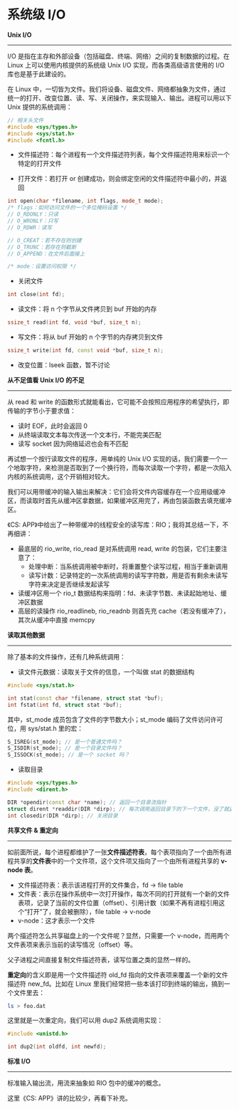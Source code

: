 # 系统级 I/O

**Unix I/O**

---

I/O 是指在主存和外部设备（包括磁盘、终端、网络）之间的复制数据的过程。在 Linux 上可以使用内核提供的系统级 Unix I/O 实现，而各类高级语言使用的 I/O 库也是基于此建设的。

在 Linux 中，一切皆为文件。我们将设备、磁盘文件、网络都抽象为文件，通过统一的打开、改变位置、读、写、关闭操作，来实现输入、输出。进程可以用以下 Unix 提供的系统调用：

```cpp
// 相关头文件
#include <sys/types.h>
#include <sys/stat.h>
#include <fcntl.h>
```

* 文件描述符：每个进程有一个文件描述符列表，每个文件描述符用来标识一个特定的打开文件

* 打开文件：若打开 or 创建成功，则会绑定空闲的文件描述符中最小的，并返回

```cpp
int open(char *filename, int flags, mode_t mode);
/* flags：如何访问文件的一个多位掩码设置 */
// O_RDONLY：只读
// O_WRONLY：只写
// O_RDWR：读写

// O_CREAT：若不存在则创建
// O_TRUNC：若存在则截断
// O_APPEND：在文件后面接上

/* mode：设置访问权限 */
```

* 关闭文件

```cpp
int close(int fd);
```

* 读文件：将 n 个字节从文件拷贝到 buf 开始的内存

```cpp
ssize_t read(int fd, void *buf, size_t n);
```

* 写文件：将从 buf 开始的 n 个字节的内存拷贝到文件

```cpp
ssize_t write(int fd, const void *buf, size_t n);
```

* 改变位置：lseek 函数，暂不讨论

**从不足值看 Unix I/O 的不足**

---

从 read 和 write 的函数形式就能看出，它可能不会按照应用程序的希望执行，即传输的字节小于要求值：

* 读时 EOF，此时会返回 0
* 从终端读取文本每次传送一个文本行，不能完美匹配
* 读写 socket 因为网络延迟也会有不匹配

再试想一个按行读取文件的程序，用单纯的 Unix I/O 实现的话，我们需要一个一个地取字符，来检测是否取到了一个换行符，而每次读取一个字符，都是一次陷入内核的系统调用，这个开销相对较大。

我们可以用带缓冲的输入输出来解决：它们会将文件内容缓存在一个应用级缓冲区，而读取时首先从缓冲区拿数据，如果缓冲区用完了，再由包装函数去填充缓冲区。

《CS: APP》中给出了一种带缓冲的线程安全的读写库：RIO；我将其总结一下，不再细讲：

* 最底层的 rio_write, rio_read 是对系统调用 read, write 的包装，它们主要注意了：
  * 处理中断：当系统调用被中断时，将重置整个读写过程，相当于重新调用
  * 读写计数：记录特定的一次系统调用的读写字符数，用是否有剩余未读写字符来决定是否继续发起读写
* 读缓冲区用一个 rio_t 数据结构来指明：fd、未读字节数、未读起始地址、缓冲区数据
* 高层的读操作 rio_readlineb, rio_readnb 则首先充 cache（若没有缓冲了），其次从缓冲中直接 memcpy

**读取其他数据**

---

除了基本的文件操作，还有几种系统调用：

* 读文件元数据：读取关于文件的信息，一个叫做 stat 的数据结构

```cpp
#include <sys/stat.h>

int stat(const char *filename, struct stat *buf);
int fstat(int fd, struct stat *buf);
```

其中，st_mode 成员包含了文件的字节数大小；st_mode 编码了文件访问许可位，用 sys/stat.h 里的宏：

```cpp
S_ISREG(st_mode); // 是一个普通文件吗？
S_ISDIR(st_mode); // 是一个目录文件吗？
S_ISSOCK(st_mode); // 是一个 socket 吗？
```

* 读取目录

```cpp
#include <sys/types.h>
#include <dirent.h>

DIR *opendir(const char *name); // 返回一个目录流指针
struct dirent *readdir(DIR *dirp); // 每次调用返回目录下的下一个文件，没了就返回 NULL
int closedir(DIR *dirp); // 关闭目录
```

**共享文件 & 重定向**

---

如前面所说，每个进程都维护了一张**文件描述符表**，每个表项指向了一个由所有进程共享的**文件表**中的一个文件项，这个文件项又指向了一个由所有进程共享的 **v-node 表**。

* 文件描述符表：表示该进程打开的文件集合，fd -> file table
* 文件表：表示在操作系统中一次打开操作，每次不同的打开就有一个新的文件表项，记录了当前的文件位置（offset）、引用计数（如果不再有进程引用这个“打开”了，就会被删除），file table -> v-node
* v-node：这才表示一个文件

两个描述符怎么共享磁盘上的一个文件呢？显然，只需要一个 v-node，而用两个文件表项来表示当前的读写情况（offset）等。

父子进程之间直接复制文件描述符表，读写位置之类的显然一样的。

**重定向**的含义即是用一个文件描述符 old_fd 指向的文件表项来覆盖一个新的文件描述符 new_fd。比如在 Linux 里我们经常把一些本该打印到终端的输出，搞到一个文件里去：

```bash
ls > foo.dat
```

这里就是一次重定向，我们可以用 dup2 系统调用实现：

```cpp
#include <unistd.h>

int dup2(int oldfd, int newfd);
```

**标准 I/O**

---

标准输入输出流，用流来抽象如 RIO 包中的缓冲的概念。

这里《CS: APP》讲的比较少，再看下补充。